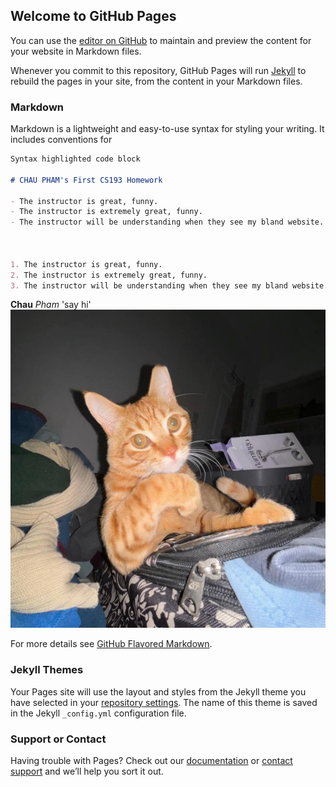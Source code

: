 ## Welcome to GitHub Pages

You can use the [editor on GitHub](https://github.com/kalutes/CS193_Fall18_Lab1/edit/master/index.md) to maintain and preview the content for your website in Markdown files.

Whenever you commit to this repository, GitHub Pages will run [Jekyll](https://jekyllrb.com/) to rebuild the pages in your site, from the content in your Markdown files.

### Markdown

Markdown is a lightweight and easy-to-use syntax for styling your writing. It includes conventions for

```markdown
Syntax highlighted code block

# CHAU PHAM's First CS193 Homework

- The instructor is great, funny.
- The instructor is extremely great, funny.
- The instructor will be understanding when they see my bland website.



1. The instructor is great, funny.
2. The instructor is extremely great, funny.
3. The instructor will be understanding when they see my bland website.


```
**Chau** _Pham_ 'say hi'
![Gangster cat](https://github.com/Purdue-CS193/homework-0-brumbrum108/blob/4df5c60465a0e15e567ef973b9de63721feb9d69/gangcat.jpeg)


For more details see [GitHub Flavored Markdown](https://guides.github.com/features/mastering-markdown/).

### Jekyll Themes

Your Pages site will use the layout and styles from the Jekyll theme you have selected in your [repository settings](https://github.com/kalutes/CS193_Fall18_Lab1/settings). The name of this theme is saved in the Jekyll `_config.yml` configuration file.

### Support or Contact

Having trouble with Pages? Check out our [documentation](https://help.github.com/categories/github-pages-basics/) or [contact support](https://github.com/contact) and we’ll help you sort it out.
